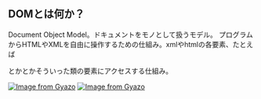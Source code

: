 ## DOMとは何か？
Document Object Model。ドキュメントをモノとして扱うモデル。
プログラムからHTMLやXMLを自由に操作するための仕組み。xmlやhtmlの各要素、たとえば<p>とか<img>とかそういった類の要素にアクセスする仕組み。

[![Image from Gyazo](https://i.gyazo.com/2a2080d819c04035847bfe36016138dc.png)](https://gyazo.com/2a2080d819c04035847bfe36016138dc)
[![Image from Gyazo](https://i.gyazo.com/1430b17dca40b17d32f9175b55fceb38.png)](https://gyazo.com/1430b17dca40b17d32f9175b55fceb38)


